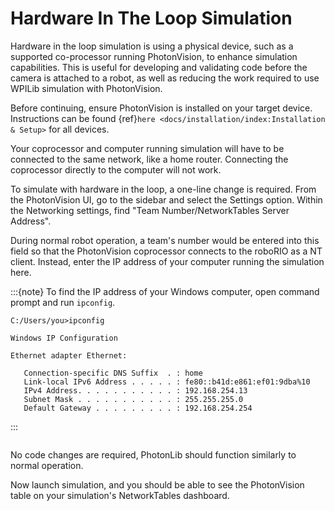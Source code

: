 # Hardware In The Loop Simulation

Hardware in the loop simulation is using a physical device, such as a supported co-processor running PhotonVision, to enhance simulation capabilities. This is useful for developing and validating code before the camera is attached to a robot, as well as reducing the work required to use WPILib simulation with PhotonVision.

Before continuing, ensure PhotonVision is installed on your target device. Instructions can be found {ref}`here <docs/installation/index:Installation & Setup>` for all devices.

Your coprocessor and computer running simulation will have to be connected to the same network, like a home router. Connecting the coprocessor directly to the computer will not work.

To simulate with hardware in the loop, a one-line change is required. From the PhotonVision UI, go to the sidebar and select the Settings option. Within the Networking settings, find "Team Number/NetworkTables Server Address".

During normal robot operation, a team's number would be entered into this field so that the PhotonVision coprocessor connects to the roboRIO as a NT client. Instead, enter the IP address of your computer running the simulation here.

:::{note}
To find the IP address of your Windows computer, open command prompt and run `ipconfig`.

```console
C:/Users/you>ipconfig

Windows IP Configuration

Ethernet adapter Ethernet:

   Connection-specific DNS Suffix  . : home
   Link-local IPv6 Address . . . . . : fe80::b41d:e861:ef01:9dba%10
   IPv4 Address. . . . . . . . . . . : 192.168.254.13
   Subnet Mask . . . . . . . . . . . : 255.255.255.0
   Default Gateway . . . . . . . . . : 192.168.254.254
```
:::

```{image} images/coproc-client-to-desktop-sim.png
```

No code changes are required, PhotonLib should function similarly to normal operation.

Now launch simulation, and you should be able to see the PhotonVision table on your simulation's NetworkTables dashboard.

```{image} images/hardware-in-the-loop-sim.png
```
